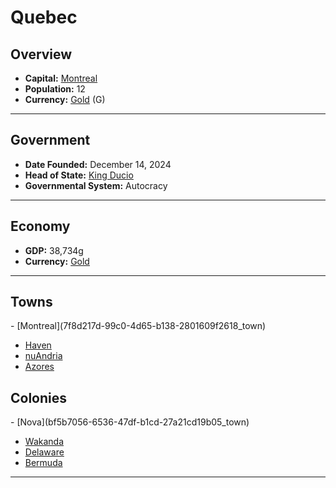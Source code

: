 <!--UNDEDITED FILE, remove this entire line if this file has been edited!-->
# <!--NAME-->Quebec<!--NAME-->

## Overview

- **Capital:** <!--CAPITAL_LINK-->[Montreal](7f8d217d-99c0-4d65-b138-2801609f2618_town)<!--CAPITAL_LINK-->
- **Population:** <!--POPULATION-->12<!--POPULATION-->
- **Currency:** <!--CURRENCY_LINK-->[Gold](Gold_currency)<!--CURRENCY_LINK--> (<!--CURRENCY_ABV-->G<!--CURRENCY_ABV-->)

---

## Government

- **Date Founded:** <!--FOUNDED-->December 14, 2024<!--FOUNDED-->
- **Head of State:** <!--LEADER_TITLE_LINK-->[King Ducio](Ducio_user)<!--LEADER_TITLE_LINK-->
- **Governmental System:** <!--GOVERNMENT-->Autocracy<!--GOVERNMENT-->

---

## Economy

- **GDP:** <!--GDP-->38,734g<!--GDP-->
- **Currency:** <!--CURRENCY_LINK-->[Gold](Gold_currency)<!--CURRENCY_LINK-->

---

## Towns

<!--TOWNS-->- [Montreal](7f8d217d-99c0-4d65-b138-2801609f2618_town)
- [Haven](9dab897c-385b-437b-9775-d00c9fa35bae_town)
- [nuAndria](048f1b15-e6f5-4af7-97db-c6e2451b7c8d_town)
- [Azores](1411c9e2-e3f0-4993-9c9b-464dc9b37057_town)<!--TOWNS-->

## Colonies

<!--COLONIES-->- [Nova](bf5b7056-6536-47df-b1cd-27a21cd19b05_town)
- [Wakanda](55783011-5449-4b59-b4e5-8b7e50662462_town)
- [Delaware](d2ca2114-931d-46fd-ab60-ecd16b5e7ccc_town)
- [Bermuda](07675341-d2b6-4e0a-a927-17698aa08db2_town)<!--COLONIES-->

---